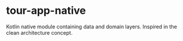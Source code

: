 # tour-app-native

Kotlin native module containing data and domain layers. Inspired in the clean architecture concept. 
